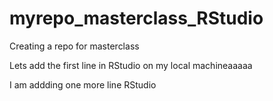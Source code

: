 # myrepo_masterclass_RStudio
Creating a repo for masterclass


Lets add the first line in RStudio on my local machineaaaaa


I am addding one more line RStudio
